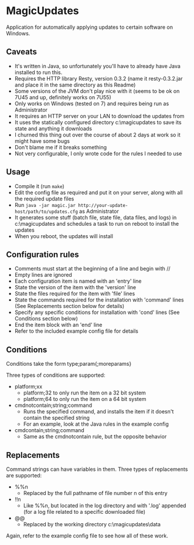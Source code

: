 MagicUpdates
============

Application for automatically applying updates to certain software on Windows.


Caveats
-----------

* It's written in Java, so unfortunately you'll have to already have Java installed to run this.
* Requires the HTTP library Resty, version 0.3.2 (name it resty-0.3.2.jar and place it in the same directory as this Readme)
* Some versions of the JVM don't play nice with it (seems to be ok on 7U45 and up, definitely works on 7U55)
* Only works on Windows (tested on 7) and requires being run as Administrator
* It requires an HTTP server on your LAN to download the updates from
* It uses the statically configured directory c:\magicupdates to save its state and anything it downloads
* I churned this thing out over the course of about 2 days at work so it might have some bugs
* Don't blame me if it breaks something
* Not very configurable, I only wrote code for the rules I needed to use


Usage
-----------

* Compile it (run `make`)
* Edit the config file as required and put it on your server, along with all the required update files
* Run `java -jar magic.jar http://your-update-host/path/to/updates.cfg` as Administrator
* It generates some stuff (batch file, state file, data files, and logs) in c:\magicupdates and schedules a task to run on reboot to install the updates
* When you reboot, the updates will install


Configuration rules
-----------

* Comments must start at the beginning of a line and begin with //
* Empty lines are ignored
* Each configuration item is named with an 'entry' line
* State the version of the item with the 'version' line
* State the files required for the item with 'file' lines
* State the commands required for the installation with 'command' lines (See Replacements section below for details)
* Specify any specific conditions for installation with 'cond' lines (See Conditions section below)
* End the item block with an 'end' line
* Refer to the included example config file for details


Conditions
-----------

Conditions take the form type;param{;moreparams}

Three types of conditions are supported:

* platform;xx
  * platform;32 to only run the item on a 32 bit system
  * platform;64 to only run the item on a 64 bit system
* cmdnotcontain;string;command
  * Runs the specified command, and installs the item if it doesn't contain the specified string
  * For an example, look at the Java rules in the example config
* cmdcontain;string;command
  * Same as the cmdnotcontain rule, but the opposite behavior


Replacements
-----------

Command strings can have variables in them. Three types of replacements are supported:

* %%n
  * Replaced by the full pathname of file number n of this entry
* !!n
  * Like %%n, but located in the log directory and with '.log' appended (for a log file related to a specific downloaded file)
* @@
  * Replaced by the working directory c:\magicupdates\data

Again, refer to the example config file to see how all of these work.
